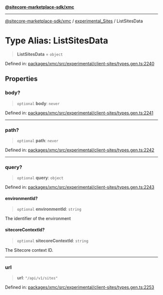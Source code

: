 [**@sitecore-marketplace-sdk/xmc**](../../../../README.md)

***

[@sitecore-marketplace-sdk/xmc](../../../../README.md) / [experimental\_Sites](../README.md) / ListSitesData

# Type Alias: ListSitesData

> **ListSitesData** = `object`

Defined in: [packages/xmc/src/experimental/client-sites/types.gen.ts:2240](https://github.com/Sitecore/marketplace-sdk/blob/main/packages/xmc/src/experimental/client-sites/types.gen.ts#L2240)

## Properties

### body?

> `optional` **body**: `never`

Defined in: [packages/xmc/src/experimental/client-sites/types.gen.ts:2241](https://github.com/Sitecore/marketplace-sdk/blob/main/packages/xmc/src/experimental/client-sites/types.gen.ts#L2241)

***

### path?

> `optional` **path**: `never`

Defined in: [packages/xmc/src/experimental/client-sites/types.gen.ts:2242](https://github.com/Sitecore/marketplace-sdk/blob/main/packages/xmc/src/experimental/client-sites/types.gen.ts#L2242)

***

### query?

> `optional` **query**: `object`

Defined in: [packages/xmc/src/experimental/client-sites/types.gen.ts:2243](https://github.com/Sitecore/marketplace-sdk/blob/main/packages/xmc/src/experimental/client-sites/types.gen.ts#L2243)

#### environmentId?

> `optional` **environmentId**: `string`

The identifier of the environment

#### sitecoreContextId?

> `optional` **sitecoreContextId**: `string`

The Sitecore context ID.

***

### url

> **url**: `"/api/v1/sites"`

Defined in: [packages/xmc/src/experimental/client-sites/types.gen.ts:2253](https://github.com/Sitecore/marketplace-sdk/blob/main/packages/xmc/src/experimental/client-sites/types.gen.ts#L2253)
